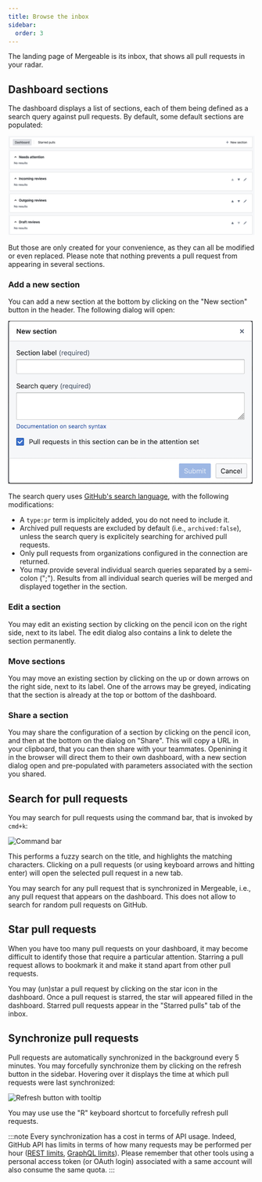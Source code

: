 ```yaml
---
title: Browse the inbox
sidebar:
  order: 3
---
```


The landing page of Mergeable is its inbox, that shows all pull requests in your radar.

## Dashboard sections

The dashboard displays a list of sections, each of them being defined as a search query against pull requests.
By default, some default sections are populated:

![Dashboard sections](../../../assets/screenshots/dashboard-empty.png)

But those are only created for your convenience, as they can all be modified or even replaced.
Please note that nothing prevents a pull request from appearing in several sections.

### Add a new section

You can add a new section at the bottom by clicking on the "New section" button in the header.
The following dialog will open:

![New section dialog](../../../assets/screenshots/new-section.png)

The search query uses [GitHub's search language](https://docs.github.com/en/search-github/searching-on-github/searching-issues-and-pull-requests), with the following modifications:

- A `type:pr` term is implicitely added, you do not need to include it.
- Archived pull requests are excluded by default (i.e., `archived:false`), unless the search query is explicitely searching for archived pull requests.
- Only pull requests from organizations configured in the connection are returned.
- You may provide several individual search queries separated by a semi-colon (";").
  Results from all individual search queries will be merged and displayed together in the section.

### Edit a section

You may edit an existing section by clicking on the pencil icon on the right side, next to its label.
The edit dialog also contains a link to delete the section permanently.

### Move sections

You may move an existing section by clicking on the up or down arrows on the right side, next to its label.
One of the arrows may be greyed, indicating that the section is already at the top or bottom of the dashboard.

### Share a section

You may share the configuration of a section by clicking on the pencil icon, and then at the bottom on the dialog on "Share".
This will copy a URL in your clipboard, that you can then share with your teammates.
Openining it in the browser will direct them to their own dashboard, with a new section dialog open and pre-populated with parameters associated with the section you shared.

## Search for pull requests

You may search for pull requests using the command bar, that is invoked by <code>cmd+k</code>:

![Command bar](../../../assets/screenshots/search-pulls.png)

This performs a fuzzy search on the title, and highlights the matching characters.
Clicking on a pull requests (or using keyboard arrows and hitting enter) will open the selected pull request in a new tab.

You may search for any pull request that is synchronized in Mergeable, i.e., any pull request that appears on the dashboard.
This does not allow to search for random pull requests on GitHub.

## Star pull requests

When you have too many pull requests on your dashboard, it may become difficult to identify those that require a particular attention.
Starring a pull request allows to bookmark it and make it stand apart from other pull requests.

You may (un)star a pull request by clicking on the star icon in the dashboard.
Once a pull request is starred, the star will appeared filled in the dashboard.
Starred pull requests appear in the "Starred pulls" tab of the inbox.

## Synchronize pull requests

Pull requests are automatically synchronized in the background every 5 minutes.
You may forcefully synchronize them by clicking on the refresh button in the sidebar.
Hovering over it displays the time at which pull requests were last synchronized:

![Refresh button with tooltip](../../../assets/screenshots/refresh-button.png)

You may use use the "R" keyboard shortcut to forcefully refresh pull requests.

:::note
Every synchronization has a cost in terms of API usage.
Indeed, GitHub API has limits in terms of how many requests may be performed per hour ([REST limits](https://docs.github.com/en/rest/using-the-rest-api/rate-limits-for-the-rest-api), [GraphQL limits](https://docs.github.com/en/graphql/overview/rate-limits-and-node-limits-for-the-graphql-api)).
Please remember that other tools using a personal access token (or OAuth login) associated with a same account will also consume the same quota.
:::
